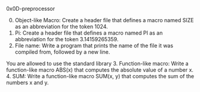 0x0D-preprocessor

0. Object-like Macro: Create a header file that defines a macro named SIZE as an abbreviation for the token 1024.
1. Pi: Create a header file that defines a macro named PI as an abbreviation for the token 3.14159265359.
2. File name: Write a program that prints the name of the file it was compiled from, followed by a new line.

You are allowed to use the standard library
3. Function-like macro: Write a function-like macro ABS(x) that computes the absolute value of a number x.
4. SUM: Write a function-like macro SUM(x, y) that computes the sum of the numbers x and y.

